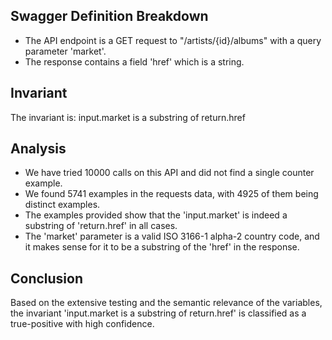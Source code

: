 ## Swagger Definition Breakdown
- The API endpoint is a GET request to "/artists/{id}/albums" with a query parameter 'market'.
- The response contains a field 'href' which is a string.

## Invariant
The invariant is: input.market is a substring of return.href

## Analysis
- We have tried 10000 calls on this API and did not find a single counter example.
- We found 5741 examples in the requests data, with 4925 of them being distinct examples.
- The examples provided show that the 'input.market' is indeed a substring of 'return.href' in all cases.
- The 'market' parameter is a valid ISO 3166-1 alpha-2 country code, and it makes sense for it to be a substring of the 'href' in the response.

## Conclusion
Based on the extensive testing and the semantic relevance of the variables, the invariant 'input.market is a substring of return.href' is classified as a true-positive with high confidence.
